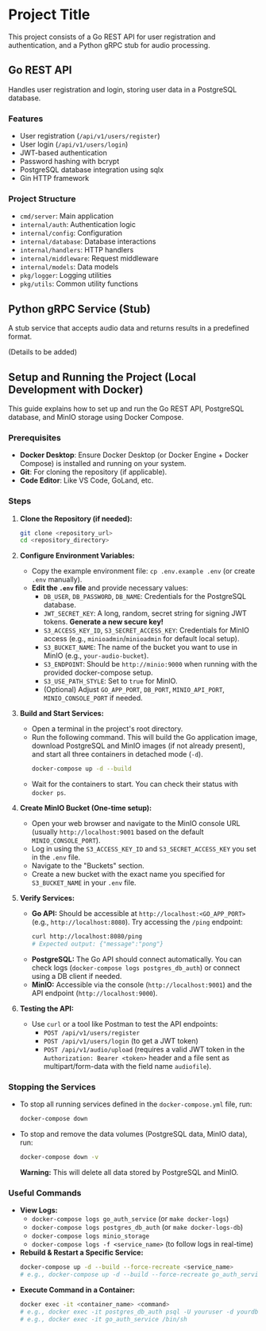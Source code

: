 # Project Title

This project consists of a Go REST API for user registration and authentication, and a Python gRPC stub for audio processing.

## Go REST API

Handles user registration and login, storing user data in a PostgreSQL database.

### Features

- User registration (`/api/v1/users/register`)
- User login (`/api/v1/users/login`)
- JWT-based authentication
- Password hashing with bcrypt
- PostgreSQL database integration using sqlx
- Gin HTTP framework

### Project Structure

- `cmd/server`: Main application
- `internal/auth`: Authentication logic
- `internal/config`: Configuration
- `internal/database`: Database interactions
- `internal/handlers`: HTTP handlers
- `internal/middleware`: Request middleware
- `internal/models`: Data models
- `pkg/logger`: Logging utilities
- `pkg/utils`: Common utility functions

## Python gRPC Service (Stub)

A stub service that accepts audio data and returns results in a predefined format.

(Details to be added)

## Setup and Running the Project (Local Development with Docker)

This guide explains how to set up and run the Go REST API, PostgreSQL database, and MinIO storage using Docker Compose.

### Prerequisites

*   **Docker Desktop**: Ensure Docker Desktop (or Docker Engine + Docker Compose) is installed and running on your system.
*   **Git**: For cloning the repository (if applicable).
*   **Code Editor**: Like VS Code, GoLand, etc.

### Steps

1.  **Clone the Repository (if needed):**
    ```bash
    git clone <repository_url>
    cd <repository_directory>
    ```

2.  **Configure Environment Variables:**
    *   Copy the example environment file: `cp .env.example .env` (or create `.env` manually).
    *   **Edit the `.env` file** and provide necessary values:
        *   `DB_USER`, `DB_PASSWORD`, `DB_NAME`: Credentials for the PostgreSQL database.
        *   `JWT_SECRET_KEY`: A long, random, secret string for signing JWT tokens. **Generate a new secure key!**
        *   `S3_ACCESS_KEY_ID`, `S3_SECRET_ACCESS_KEY`: Credentials for MinIO access (e.g., `minioadmin`/`minioadmin` for default local setup).
        *   `S3_BUCKET_NAME`: The name of the bucket you want to use in MinIO (e.g., `your-audio-bucket`).
        *   `S3_ENDPOINT`: Should be `http://minio:9000` when running with the provided docker-compose setup.
        *   `S3_USE_PATH_STYLE`: Set to `true` for MinIO.
        *   (Optional) Adjust `GO_APP_PORT`, `DB_PORT`, `MINIO_API_PORT`, `MINIO_CONSOLE_PORT` if needed.

3.  **Build and Start Services:**
    *   Open a terminal in the project's root directory.
    *   Run the following command. This will build the Go application image, download PostgreSQL and MinIO images (if not already present), and start all three containers in detached mode (`-d`).
        ```bash
        docker-compose up -d --build
        ```
    *   Wait for the containers to start. You can check their status with `docker ps`.

4.  **Create MinIO Bucket (One-time setup):**
    *   Open your web browser and navigate to the MinIO console URL (usually `http://localhost:9001` based on the default `MINIO_CONSOLE_PORT`).
    *   Log in using the `S3_ACCESS_KEY_ID` and `S3_SECRET_ACCESS_KEY` you set in the `.env` file.
    *   Navigate to the "Buckets" section.
    *   Create a new bucket with the exact name you specified for `S3_BUCKET_NAME` in your `.env` file.

5.  **Verify Services:**
    *   **Go API:** Should be accessible at `http://localhost:<GO_APP_PORT>` (e.g., `http://localhost:8080`). Try accessing the `/ping` endpoint:
        ```bash
        curl http://localhost:8080/ping 
        # Expected output: {"message":"pong"}
        ```
    *   **PostgreSQL:** The Go API should connect automatically. You can check logs (`docker-compose logs postgres_db_auth`) or connect using a DB client if needed.
    *   **MinIO:** Accessible via the console (`http://localhost:9001`) and the API endpoint (`http://localhost:9000`).

6.  **Testing the API:**
    *   Use `curl` or a tool like Postman to test the API endpoints:
        *   `POST /api/v1/users/register`
        *   `POST /api/v1/users/login` (to get a JWT token)
        *   `POST /api/v1/audio/upload` (requires a valid JWT token in the `Authorization: Bearer <token>` header and a file sent as multipart/form-data with the field name `audiofile`).

### Stopping the Services

*   To stop all running services defined in the `docker-compose.yml` file, run:
    ```bash
    docker-compose down
    ```
*   To stop and remove the data volumes (PostgreSQL data, MinIO data), run:
    ```bash
    docker-compose down -v 
    ```
    **Warning:** This will delete all data stored by PostgreSQL and MinIO.

### Useful Commands

*   **View Logs:**
    *   `docker-compose logs go_auth_service` (or `make docker-logs`)
    *   `docker-compose logs postgres_db_auth` (or `make docker-logs-db`)
    *   `docker-compose logs minio_storage`
    *   `docker-compose logs -f <service_name>` (to follow logs in real-time)
*   **Rebuild & Restart a Specific Service:**
    ```bash
    docker-compose up -d --build --force-recreate <service_name>
    # e.g., docker-compose up -d --build --force-recreate go_auth_service
    ```
*   **Execute Command in a Container:**
    ```bash
    docker exec -it <container_name> <command>
    # e.g., docker exec -it postgres_db_auth psql -U youruser -d yourdbname
    # e.g., docker exec -it go_auth_service /bin/sh
    ``` 